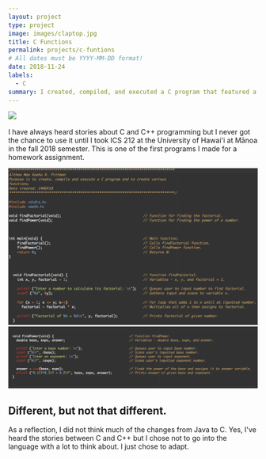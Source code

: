 ```yaml
---
layout: project
type: project
image: images/claptop.jpg
title: C Functions
permalink: projects/c-funtions
# All dates must be YYYY-MM-DD format!
date: 2018-11-24
labels:
  - C
summary: I created, compiled, and executed a C program that featured a series of functions.
---
```

<img class="ui small right circular floated image" src="../images/c.png">

I have always heard stories about C and C++ programming but I never got the chance to use it until I took ICS 212 at the University of Hawai'i at Mānoa in the fall 2018 semester. This is one of the first programs I made for a homework assignment.

<img class="ui large leftright floated image" src="../images/c1.png">
<img class="ui large leftright floated image" src="../images/c2.png">

## Different, but not that different.

As a reflection, I did not think much of the changes from Java to C. Yes, I've heard the stories between C and C++ but I chose not to go into the language with a lot to think about. I just chose to adapt.


